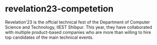 # revelation23-competetion
Revelation'23 is the offcial technical fest of the Department of Computer Science and Technology, IIEST Shibpur. This year, they have collaborated with multiple product-based companies who are more than willing to hire top candidates of the main technical events.
